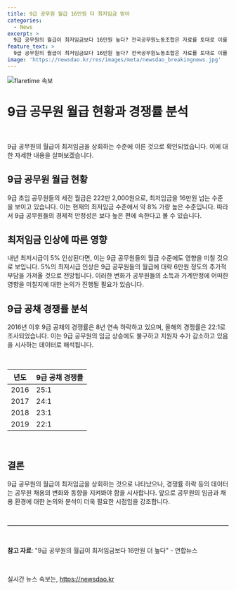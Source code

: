 ```yaml
---
title: 9급 공무원 월급 16만원 더 최저임금 받아
categories:
  - News
excerpt: >
  9급 공무원의 월급이 최저임금보다 16만원 높다? 전국공무원노동조합은 자료를 토대로 이를 밝혔다. 9급 초임 공무원의 세전 월급은 222만 2,000원으로 내년 최저시급 상승 시 6만원 남짓 높아질 전망이다. 2016년 이후 8년 연속 하락세를 보이는 9급 공채 경쟁률은 22 대 1을 기록했다. 최저임금과의 대조적인 소득 수준과 공채 경쟁률 하락으로 높은 관심을 받고 있는 상황이다.
feature_text: >
  9급 공무원의 월급이 최저임금보다 16만원 높다? 전국공무원노동조합은 자료를 토대로 이를 밝혔다. 9급 초임 공무원의 세전 월급은 222만 2,000원으로 내년 최저시급 상승 시 6만원 남짓 높아질 전망이다. 2016년 이후 8년 연속 하락세를 보이는 9급 공채 경쟁률은 22 대 1을 기록했다. 최저임금과의 대조적인 소득 수준과 공채 경쟁률 하락으로 높은 관심을 받고 있는 상황이다.
image: 'https://newsdao.kr/res/images/meta/newsdao_breakingnews.jpg'
---
```


<p><img src="https://newsdao.kr/res/images/meta/newsdao_breakingnews.jpg" alt="flaretime 속보" /></p>

<h1>9급 공무원 월급 현황과 경쟁률 분석</h1>

<p data-ke-size="size16">&nbsp;</p>

<p>9급 공무원의 월급이 최저임금을 상회하는 수준에 이른 것으로 확인되었습니다. 이에 대한 자세한 내용을 살펴보겠습니다.</p>

<h2 data-ke-size="size26">9급 공무원 월급 현황</h2>

<p>9급 초임 공무원들의 세전 월급은 222만 2,000원으로, 최저임금을 16만원 넘는 수준을 보이고 있습니다. 이는 현재의 최저임금 수준에서 약 8% 가량 높은 수준입니다. 따라서 9급 공무원들의 경제적 안정성은 보다 높은 편에 속한다고 볼 수 있습니다.</p>

<h2 data-ke-size="size26">최저임금 인상에 따른 영향</h2>

<p>내년 최저시급이 5% 인상된다면, 이는 9급 공무원들의 월급 수준에도 영향을 미칠 것으로 보입니다. 5%의 최저시급 인상은 9급 공무원들의 월급에 대략 6만원 정도의 추가적 부담을 가져올 것으로 전망됩니다. 이러한 변화가 공무원들의 소득과 가계안정에 어떠한 영향을 미칠지에 대한 논의가 진행될 필요가 있습니다.</p>

<h2 data-ke-size="size26">9급 공채 경쟁률 분석</h2>

<p>2016년 이후 9급 공채의 경쟁률은 8년 연속 하락하고 있으며, 올해의 경쟁률은 22:1로 조사되었습니다. 이는 9급 공무원의 임금 상승에도 불구하고 지원자 수가 감소하고 있음을 시사하는 데이터로 해석됩니다.</p>

<p data-ke-size="size16">&nbsp;</p>

<table>
    <thead>
        <tr>
            <th><b>년도</b></th>
            <th><b>9급 공채 경쟁률</b></th>
        </tr>
    </thead>
    <tbody>
        <tr>
            <td>2016</td>
            <td>25:1</td>
        </tr>
        <tr>
            <td>2017</td>
            <td>24:1</td>
        </tr>
        <tr>
            <td>2018</td>
            <td>23:1</td>
        </tr>
        <tr>
            <td>2019</td>
            <td>22:1</td>
        </tr>
    </tbody>
</table>

<p data-ke-size="size16">&nbsp;</p>

<h2 data-ke-size="size26">결론</h2>

<p>9급 공무원의 월급이 최저임금을 상회하는 것으로 나타났으나, 경쟁률 하락 등의 데이터는 공무원 채용의 변화와 동향을 지켜봐야 함을 시사합니다. 앞으로 공무원의 임금과 채용 환경에 대한 논의와 분석이 더욱 필요한 시점임을 강조합니다.</p>

<p data-ke-size="size16">&nbsp;</p>

<hr>

<p data-ke-size="size16">&nbsp;</p>

<p><b>참고 자료</b>: "9급 공무원의 월급이 최저임금보다 16만원 더 높다" - 연합뉴스</p>

<p data-ke-size="size16">&nbsp;</p>
실시간 뉴스 속보는, <a href="https://newsdao.kr" rel="dofollow">https://newsdao.kr</a>


